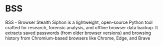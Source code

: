 # BSS
BSS - Browser Stealth Siphon is a lightweight, open-source Python tool crafted for research, forensic analysis, and offline browser data backup. It extracts saved passwords (from older browser versions) and browsing history from Chromium-based browsers like Chrome, Edge, and Brave
